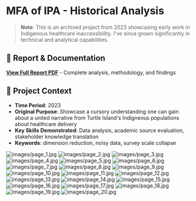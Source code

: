 # **MFA of IPA** - Historical Analysis

> **Note**: This is an archived project from 2023 showcasing early work in Indigenous healthcare inaccessibility. 
> I've since grown significantly in technical and analytical capabilities.

## 📄 Report & Documentation

**[View Full Report PDF](https://github.com/panpen-tim/Multi-factor-analysis-of-Indigenous-Peoples-Survey/raw/main/20230112APS.pdf)** - Complete analysis, methodology, and findings

## 🎯 Project Context

- **Time Period**: 2023 
- **Original Purpose**: Showcase a cursory understanding one can gain about a united narrative from Turtle Island's Indigneous populations about healthcare delivery
- **Key Skills Demonstrated**: Data analysis, academic source evaluation, stakeholder knowledge translation
- **Keywords**: dimension reduction, noisy data, survey scale collapse

![images/page_1.jpg](https://github.com/panpen-tim/Multi-factor-analysis-of-Indigenous-Peoples-Survey/blob/main/pdf-to-jpg/20230112APS_page-0001.jpg)
![images/page_2.jpg](https://github.com/panpen-tim/Multi-factor-analysis-of-Indigenous-Peoples-Survey/blob/main/pdf-to-jpg/20230112APS_page-0002.jpg)
![images/page_3.jpg](https://github.com/panpen-tim/Multi-factor-analysis-of-Indigenous-Peoples-Survey/blob/main/pdf-to-jpg/20230112APS_page-0003.jpg)
![images/page_4.jpg](https://github.com/panpen-tim/Multi-factor-analysis-of-Indigenous-Peoples-Survey/blob/main/pdf-to-jpg/20230112APS_page-0004.jpg)
![images/page_5.jpg](https://github.com/panpen-tim/Multi-factor-analysis-of-Indigenous-Peoples-Survey/blob/main/pdf-to-jpg/20230112APS_page-0005.jpg)
![images/page_6.jpg](https://github.com/panpen-tim/Multi-factor-analysis-of-Indigenous-Peoples-Survey/blob/main/pdf-to-jpg/20230112APS_page-0006.jpg)
![images/page_7.jpg](https://github.com/panpen-tim/Multi-factor-analysis-of-Indigenous-Peoples-Survey/blob/main/pdf-to-jpg/20230112APS_page-0007.jpg)
![images/page_8.jpg](https://github.com/panpen-tim/Multi-factor-analysis-of-Indigenous-Peoples-Survey/blob/main/pdf-to-jpg/20230112APS_page-0008.jpg)
![images/page_9.jpg](https://github.com/panpen-tim/Multi-factor-analysis-of-Indigenous-Peoples-Survey/blob/main/pdf-to-jpg/20230112APS_page-0009.jpg)
![images/page_10.jpg](https://github.com/panpen-tim/Multi-factor-analysis-of-Indigenous-Peoples-Survey/blob/main/pdf-to-jpg/20230112APS_page-0010.jpg)
![images/page_11.jpg](https://github.com/panpen-tim/Multi-factor-analysis-of-Indigenous-Peoples-Survey/blob/main/pdf-to-jpg/20230112APS_page-0011.jpg)
![images/page_12.jpg](https://github.com/panpen-tim/Multi-factor-analysis-of-Indigenous-Peoples-Survey/blob/main/pdf-to-jpg/20230112APS_page-0012.jpg)
![images/page_13.jpg](https://github.com/panpen-tim/Multi-factor-analysis-of-Indigenous-Peoples-Survey/blob/main/pdf-to-jpg/20230112APS_page-0013.jpg)
![images/page_14.jpg](https://github.com/panpen-tim/Multi-factor-analysis-of-Indigenous-Peoples-Survey/blob/main/pdf-to-jpg/20230112APS_page-0014.jpg)
![images/page_15.jpg](https://github.com/panpen-tim/Multi-factor-analysis-of-Indigenous-Peoples-Survey/blob/main/pdf-to-jpg/20230112APS_page-0015.jpg)
![images/page_16.jpg](https://github.com/panpen-tim/Multi-factor-analysis-of-Indigenous-Peoples-Survey/blob/main/pdf-to-jpg/20230112APS_page-0016.jpg)
![images/page_17.jpg](https://github.com/panpen-tim/Multi-factor-analysis-of-Indigenous-Peoples-Survey/blob/main/pdf-to-jpg/20230112APS_page-0017.jpg)
![images/page_18.jpg](https://github.com/panpen-tim/Multi-factor-analysis-of-Indigenous-Peoples-Survey/blob/main/pdf-to-jpg/20230112APS_page-0018.jpg)
![images/page_19.jpg](https://github.com/panpen-tim/Multi-factor-analysis-of-Indigenous-Peoples-Survey/blob/main/pdf-to-jpg/20230112APS_page-0019.jpg)
![images/page_20.jpg](https://github.com/panpen-tim/Multi-factor-analysis-of-Indigenous-Peoples-Survey/blob/main/pdf-to-jpg/20230112APS_page-0020.jpg)

